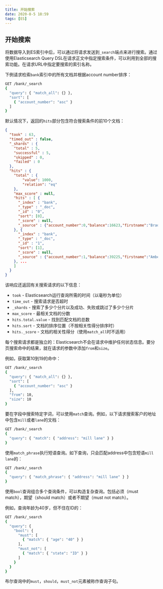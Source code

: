 ```yaml
---
title: 开始搜索
date: 2020-8-5 18:59
tags: [ES]
---
```


<CreateTime/>
<TagLinks />

## 开始搜索

将数据导入到ES索引中后，可以通过将请求发送到`_search`端点来进行搜索。通过使用Elasticsearch Query DSL在请求正文中指定搜索条件，可以利用到全部的搜索功能。在请求URL中指定要搜索的索引名称。

下例请求检索`bank`索引中的所有文档并根据account number排序：

```bash
GET /bank/_search
{
  "query": { "match_all": {} },
  "sort": [
    { "account_number": "asc" }
  ]
}
```

默认情况下，返回的`hits`部分包含符合搜索条件的前10个文档：

```json
{
  "took" : 63,
  "timed_out" : false,
  "_shards" : {
    "total" : 5,
    "successful" : 5,
    "skipped" : 0,
    "failed" : 0
  },
  "hits" : {
    "total" : {
        "value": 1000,
        "relation": "eq"
    },
    "max_score" : null,
    "hits" : [ {
      "_index" : "bank",
      "_type" : "_doc",
      "_id" : "0",
      "sort": [0],
      "_score" : null,
      "_source" : {"account_number":0,"balance":16623,"firstname":"Bradshaw","lastname":"Mckenzie","age":29,"gender":"F","address":"244 Columbus Place","employer":"Euron","email":"bradshawmckenzie@euron.com","city":"Hobucken","state":"CO"}
    }, {
      "_index" : "bank",
      "_type" : "_doc",
      "_id" : "1",
      "sort": [1],
      "_score" : null,
      "_source" : {"account_number":1,"balance":39225,"firstname":"Amber","lastname":"Duke","age":32,"gender":"M","address":"880 Holmes Lane","employer":"Pyrami","email":"amberduke@pyrami.com","city":"Brogan","state":"IL"}
    }, ...
    ]
  }
}
```

该响应还返回有关搜索请求的以下信息：

- `took` - Elasticsearch运行查询所需的时间（以毫秒为单位）
- `time_out` - 搜索请求是否超时
- `_shards` - 搜索了多少个分片以及成功、失败或跳过了多少个分片
- `max_score` - 最相关文档的分数
- `hits.total.value` - 找到匹配文档的总数
- `hits.sort` - 文档的排序位置（不按相关性得分排序时）
- `hits._score` - 文档的相关性得分（使用`match_all`时不适用）

每个搜索请求都是独立的：Elasticsearch不会在请求中维护任何状态信息。要分页搜索命中的结果，就在请求的参数中添加`from`和`size`。

例如，获取第10到19的命中：

```bash
GET /bank/_search
{
  "query": { "match_all": {} },
  "sort": [
    { "account_number": "asc" }
  ],
  "from": 10,
  "size": 10
}
```

要在字段中搜索特定字词，可以使用`match`查询。例如，以下请求搜索客户的地址中包含`mill`或者`lane`的文档：

```bash
GET /bank/_search
{
  "query": { "match": { "address": "mill lane" } }
}
```

使用`match_phrase`执行短语查询。如下查询，只会匹配address中包含短语`mill lane`的：

```bash
GET /bank/_search
{
  "query": { "match_phrase": { "address": "mill lane" } }
}
```

使用`bool`查询组合多个查询条件，可以构造复杂查询。包括必须（must match），期望（should match）或者不期望（must not match）。

例如，查询年龄为40岁，但不住在ID的：

```bash
GET /bank/_search
{
  "query": {
    "bool": {
      "must": [
        { "match": { "age": "40" } }
      ],
      "must_not": [
        { "match": { "state": "ID" } }
      ]
    }
  }
}
```

布尔查询中的`must`，`should`，`must_not`元素被称作查询子句。